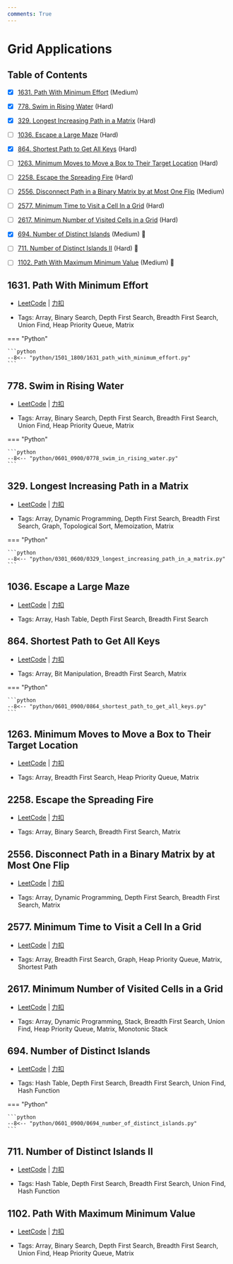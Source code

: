 ```yaml
---
comments: True
---
```


# Grid Applications

## Table of Contents

- [x] [1631. Path With Minimum Effort](#1631-path-with-minimum-effort) (Medium)
- [x] [778. Swim in Rising Water](#778-swim-in-rising-water) (Hard)
- [x] [329. Longest Increasing Path in a Matrix](#329-longest-increasing-path-in-a-matrix) (Hard)
- [ ] [1036. Escape a Large Maze](#1036-escape-a-large-maze) (Hard)
- [x] [864. Shortest Path to Get All Keys](#864-shortest-path-to-get-all-keys) (Hard)
- [ ] [1263. Minimum Moves to Move a Box to Their Target Location](#1263-minimum-moves-to-move-a-box-to-their-target-location) (Hard)
- [ ] [2258. Escape the Spreading Fire](#2258-escape-the-spreading-fire) (Hard)
- [ ] [2556. Disconnect Path in a Binary Matrix by at Most One Flip](#2556-disconnect-path-in-a-binary-matrix-by-at-most-one-flip) (Medium)
- [ ] [2577. Minimum Time to Visit a Cell In a Grid](#2577-minimum-time-to-visit-a-cell-in-a-grid) (Hard)
- [ ] [2617. Minimum Number of Visited Cells in a Grid](#2617-minimum-number-of-visited-cells-in-a-grid) (Hard)
- [x] [694. Number of Distinct Islands](#694-number-of-distinct-islands) (Medium) 👑
- [ ] [711. Number of Distinct Islands II](#711-number-of-distinct-islands-ii) (Hard) 👑
- [ ] [1102. Path With Maximum Minimum Value](#1102-path-with-maximum-minimum-value) (Medium) 👑


## 1631. Path With Minimum Effort

-    [LeetCode](https://leetcode.com/problems/path-with-minimum-effort/) | [力扣](https://leetcode.cn/problems/path-with-minimum-effort/)

-   Tags: Array, Binary Search, Depth First Search, Breadth First Search, Union Find, Heap Priority Queue, Matrix

=== "Python"

    ```python
    --8<-- "python/1501_1800/1631_path_with_minimum_effort.py"
    ```



## 778. Swim in Rising Water

-    [LeetCode](https://leetcode.com/problems/swim-in-rising-water/) | [力扣](https://leetcode.cn/problems/swim-in-rising-water/)

-   Tags: Array, Binary Search, Depth First Search, Breadth First Search, Union Find, Heap Priority Queue, Matrix

=== "Python"

    ```python
    --8<-- "python/0601_0900/0778_swim_in_rising_water.py"
    ```



## 329. Longest Increasing Path in a Matrix

-    [LeetCode](https://leetcode.com/problems/longest-increasing-path-in-a-matrix/) | [力扣](https://leetcode.cn/problems/longest-increasing-path-in-a-matrix/)

-   Tags: Array, Dynamic Programming, Depth First Search, Breadth First Search, Graph, Topological Sort, Memoization, Matrix

=== "Python"

    ```python
    --8<-- "python/0301_0600/0329_longest_increasing_path_in_a_matrix.py"
    ```



## 1036. Escape a Large Maze

-    [LeetCode](https://leetcode.com/problems/escape-a-large-maze/) | [力扣](https://leetcode.cn/problems/escape-a-large-maze/)

-   Tags: Array, Hash Table, Depth First Search, Breadth First Search



## 864. Shortest Path to Get All Keys

-    [LeetCode](https://leetcode.com/problems/shortest-path-to-get-all-keys/) | [力扣](https://leetcode.cn/problems/shortest-path-to-get-all-keys/)

-   Tags: Array, Bit Manipulation, Breadth First Search, Matrix

=== "Python"

    ```python
    --8<-- "python/0601_0900/0864_shortest_path_to_get_all_keys.py"
    ```



## 1263. Minimum Moves to Move a Box to Their Target Location

-    [LeetCode](https://leetcode.com/problems/minimum-moves-to-move-a-box-to-their-target-location/) | [力扣](https://leetcode.cn/problems/minimum-moves-to-move-a-box-to-their-target-location/)

-   Tags: Array, Breadth First Search, Heap Priority Queue, Matrix



## 2258. Escape the Spreading Fire

-    [LeetCode](https://leetcode.com/problems/escape-the-spreading-fire/) | [力扣](https://leetcode.cn/problems/escape-the-spreading-fire/)

-   Tags: Array, Binary Search, Breadth First Search, Matrix



## 2556. Disconnect Path in a Binary Matrix by at Most One Flip

-    [LeetCode](https://leetcode.com/problems/disconnect-path-in-a-binary-matrix-by-at-most-one-flip/) | [力扣](https://leetcode.cn/problems/disconnect-path-in-a-binary-matrix-by-at-most-one-flip/)

-   Tags: Array, Dynamic Programming, Depth First Search, Breadth First Search, Matrix



## 2577. Minimum Time to Visit a Cell In a Grid

-    [LeetCode](https://leetcode.com/problems/minimum-time-to-visit-a-cell-in-a-grid/) | [力扣](https://leetcode.cn/problems/minimum-time-to-visit-a-cell-in-a-grid/)

-   Tags: Array, Breadth First Search, Graph, Heap Priority Queue, Matrix, Shortest Path



## 2617. Minimum Number of Visited Cells in a Grid

-    [LeetCode](https://leetcode.com/problems/minimum-number-of-visited-cells-in-a-grid/) | [力扣](https://leetcode.cn/problems/minimum-number-of-visited-cells-in-a-grid/)

-   Tags: Array, Dynamic Programming, Stack, Breadth First Search, Union Find, Heap Priority Queue, Matrix, Monotonic Stack



## 694. Number of Distinct Islands

-    [LeetCode](https://leetcode.com/problems/number-of-distinct-islands/) | [力扣](https://leetcode.cn/problems/number-of-distinct-islands/)

-   Tags: Hash Table, Depth First Search, Breadth First Search, Union Find, Hash Function

=== "Python"

    ```python
    --8<-- "python/0601_0900/0694_number_of_distinct_islands.py"
    ```



## 711. Number of Distinct Islands II

-    [LeetCode](https://leetcode.com/problems/number-of-distinct-islands-ii/) | [力扣](https://leetcode.cn/problems/number-of-distinct-islands-ii/)

-   Tags: Hash Table, Depth First Search, Breadth First Search, Union Find, Hash Function



## 1102. Path With Maximum Minimum Value

-    [LeetCode](https://leetcode.com/problems/path-with-maximum-minimum-value/) | [力扣](https://leetcode.cn/problems/path-with-maximum-minimum-value/)

-   Tags: Array, Binary Search, Depth First Search, Breadth First Search, Union Find, Heap Priority Queue, Matrix



